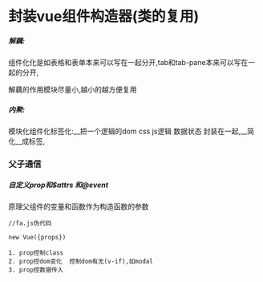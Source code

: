




# 封装vue组件构造器(类的复用)



##### 解藕:
组件化化是如表格和表单本来可以写在一起分开,tab和tab-pane本来可以写在一起的分开,

解藕的作用模块尽量小,越小的越方便复用

#####  内聚:
模块化组件化标签化:__把一个逻辑的dom  css  js逻辑  数据状态 封装在一起,__简化__成标签,


### 父子通信


##### 自定义prop和$attrs 和@event



原理父组件的变量和函数作为构造函数的参数


```
//fa.js伪代码

new Vue({props})

1. prop控制class 
2. prop控dom变化  控制dom有无(v-if),如modal
3. prop控数据传入
```




